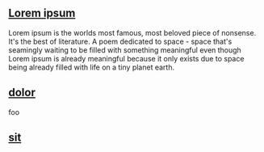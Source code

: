 ## [Lorem ipsum](#lorem-ipsum)

<!--
Alias: placeholder text, platzhalter
-->

Lorem ipsum is the worlds most famous, most beloved piece of nonsense. It's
the best of literature. A poem dedicated to space - space that's seamingly
waiting to be filled with something meaningful even though Lorem ipsum is
already meaningful because it only exists due to space being already filled
with life on a tiny planet earth.

## [dolor](#dolor)

foo

## [sit](#sit)
